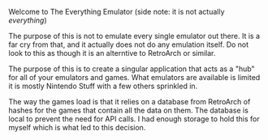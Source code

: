 Welcome to The Everything Emulator
(side note: it is not actually _everything_)

The purpose of this is not to emulate every single emulator out there. It is a far cry from that, and it actually does not do any emulation itself.
Do not look to this as though it is an alterntive to RetroArch or similar.

The purpose of this is to create a singular application that acts as a "hub" for all of your emulators and games.
What emulators are available is limited it is mostly Nintendo Stuff with a few others sprinkled in.

The way the games load is that it relies on a database from RetroArch of hashes for the games that contain all the data on them. 
The database is local to prevent the need for API calls. I had enough storage to hold this for myself which is what led to this decision.
